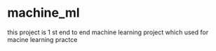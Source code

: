 # machine_ml
this project is 1 st end to end machine learning project which used for macine learning practce
